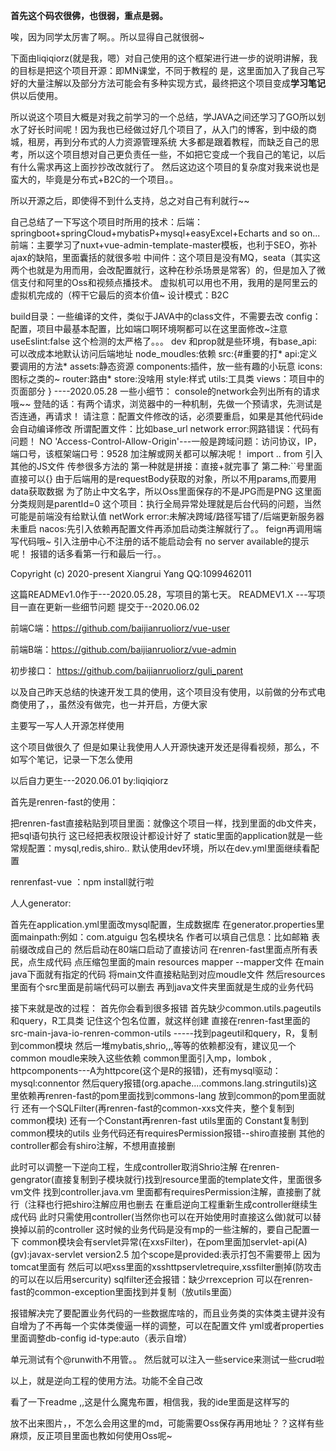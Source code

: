 **首先这个码农很佛，也很弱，重点是弱。**

唉，因为同学太厉害了啊。。所以显得自己就很弱~

下面由liqiqiorz(就是我，嗯）对自己使用的这个框架进行进一步的说明讲解，我的目标是把这个项目开源：即MN课堂，不同于教程的
是，这里面加入了我自己写好的大量注解以及部分方法可能会有多种实现方式，最终把这个项目变成**学习笔记**供以后使用。

所以说这个项目大概是对我之前学习的一个总结，学JAVA之间还学习了GO所以划水了好长时间呢！因为我也已经做过好几个项目了，从入门的博客，到中级的商城，租房，再到分布式的人力资源管理系统
大多都是跟着教程，而缺乏自己的思考，所以这个项目想对自己更负责任一些，不如把它变成一个我自己的笔记，以后有什么需求再这上面抄抄改改就行了。
然后这边这个项目的复杂度对我来说也是蛮大的，毕竟是分布式+B2C的一个项目。。

所以开源之后，即使得不到什么支持，总之对自己有利就行~~

自己总结了一下写这个项目时所用的技术：后端：springboot+springCloud+mybatisP+mysql+easyExcel+Echarts and so on...
前端：主要学习了nuxt+vue-admin-template-master模板，也利于SEO，弥补ajax的缺陷，里面囊括的就很多啦
中间件：这个项目是没有MQ，seata（其实这两个也就是为用而用，会改配置就行，这种在秒杀场景是常客）的，但是加入了微信支付和阿里的Oss和视频点播技术。
虚拟机可以用也不用，我用的是阿里云的虚拟机完成的（榨干它最后的资本价值~
设计模式：B2C

build目录：一些编译的文件，类似于JAVA中的class文件，不需要去改
config：配置，项目中最基本配置，比如端口啊环境啊都可以在这里面修改~注意useEslint:false  这个检测的太严格了。。。
dev 和prop就是些环境，有base_api:可以改成本地默认访问后端地址
node_moudles:依赖
src:{#重要的打*
api:定义要调用的方法*
assets:静态资源
components:插件，放一些有趣的小玩意
icons:图标之类的~
router:路由*
store:没啥用
style:样式
utils:工具类
views：项目中的页面部分
}    ----2020.05.28
一些小细节：
console的network会列出所有的请求哦~~
登陆的话：有两个请求，浏览器中的一种机制，先做一个预请求，先测试是否连通，再请求！
请注意：配置文件修改的话，必须要重启，如果是其他代码ide会自动编译修改
所谓配置文件：比如base_url
network error:网路错误：代码有问题！
NO 'Access-Control-Allow-Origin'---一般是跨域问题：访问协议，IP，端口号，该框架端口号：9528
加注解或网关都可以解决呢！
import .. from 引入其他的JS文件
传参很多方法的
第一种就是拼接：直接+就完事了
第二种:``号里面直接可以{}
由于后端用的是requestBody获取的对象，所以不用params,而要用data获取数据
为了防止中文名字，所以Oss里面保存的不是JPG而是PNG
这里面分类规则是parentId=0
这个项目：执行全局异常处理就是后台代码的问题，当然可能是前端没有给默认值
netWork error:未解决跨域/路径写错了/后端更新服务器未重启
nacos:先引入依赖再配置文件再添加启动类注解就行了。。
feign再调用端写代码哦~
引入注册中心不注册的话不能启动会有 no server available的提示呢！
报错的话多看第一行和最后一行。。

Copyright (c) 2020-present Xiangrui Yang QQ:1099462011

这篇READMEv1.0作于---2020.05.28，写项目的第七天。
READMEV1.X ---写项目一直在更新一些细节问题
提交于--2020.06.02

前端C端：https://github.com/baijianruoliorz/vue-user

前端B端：https://github.com/baijianruoliorz/vue-admin

初步接口：
https://github.com/baijianruoliorz/guli_parent


以及自己昨天总结的快速开发工具的使用，这个项目没有使用，以前做的分布式电商使用了，，虽然没有做完，也一并开启，方便大家

主要写一写人人开源怎样使用

这个项目做很久了 但是如果让我使用人人开源快速开发还是得看视频，那么，不如写个笔记，记录一下怎么使用

以后自力更生---2020.06.01
  by:liqiqiorz
  
  
首先是renren-fast的使用：

把renren-fast直接粘贴到项目里面：就像这个项目一样，找到里面的db文件夹，把sql语句执行
这已经把表权限设计都设计好了 static里面的application就是一些常规配置：mysql,redis,shiro..
默认使用dev环境，所以在dev.yml里面继续看配置

renrenfast-vue ：npm install就行啦

人人generator:

首先在application.yml里面改mysql配置，生成数据库
在generator.properties里面mainpath:例如：com.atguigu
包名模块名
作者可以填自己信息：比如邮箱
表前缀改成自己的
然后启动在80端口启动了直接访问
在renren-fast里面点所有表民，点生成代码
点压缩包里面的main resources mapper --mapper文件
在main java下面就有指定的代码
将main文件直接粘贴到对应moudle文件 
然后resources里面有个src里面是前端代码可以删去
再到java文件夹里面就是生成的业务代码

接下来就是改的过程：
首先你会看到很多报错
首先缺少common.utils.pageutils 和query，R工具类 记住这个包名位置，就这样创建
直接在renren-fast里面的src-main-java-io-renren-common-utils -----找到pageutil和query，R，复制到common模块
然后一堆mybatis,shrio,,,等等的依赖都没有，建议见一个common moudle来映入这些依赖
common里面引入mp，lombok , httpcomponents---A为httpcore(这个是R的报错)，还有mysql驱动：mysql:connentor
然后query报错(org.apache....commons.lang.stringutils)这里依赖再renren-fast的pom里面找到commons-lang
放到common的pom里面就行
还有一个SQLFilter(再renren-fast的common-xxs文件夹，整个复制到common模块)
还有一个Constant再renren-fast utils里面的 Constant复制到common模块的utils
业务代码还有requiresPermission报错--shiro直接删 其他的controller都会有shiro注解，不想用直接删

此时可以调整一下逆向工程，生成controller取消Shrio注解
在renren-gengrator(直接复制到子模块就行)找到resource里面的template文件，里面很多vm文件
找到controller.java.vm 里面都有requiresPermission注解，直接删了就行（注释也行把shiro注解应用也删去
在重启逆向工程重新生成controller继续生成代码
此时只需使用controller(当然你也可以在开始使用时直接这么做)就可以替换掉以前的controller
这时候的业务代码是没有mp的一些注解的，要自己配置一下
common模块会有servlet异常(在xxsFilter)，在pom里面加servlet-api(A) (gv):javax-servlet version2.5 加个scope是provided:表示打包不需要带上
因为tomcat里面有 然后可以吧xss里面的xsshttpservletrequire,xssfilter删掉(防攻击的可以在以后用sercurity)
sqlfilter还会报错：缺少rrexceprion 可以在renren-fast的common-exception里面找到并复制（放utils里面）

报错解决完了要配置业务代码的一些数据库啥的，而且业务类的实体类主键并没有自增为了不再每一个实体类傻逼一样的调整，可以在配置文件
yml或者properties里面调整db-config id-type:auto（表示自增）

单元测试有个@runwith不用管。。
然后就可以注入一些service来测试一些crud啦


以上，就是逆向工程的使用方法。功能不全自己改




看了一下readme ,,这是什么魔鬼布置，相信我，我的ide里面是这样写的



放不出来图片，，不怎么会用这里的md，可能需要Oss保存再用地址？？这样有些麻烦，反正项目里面也教如何使用Oss呢~
